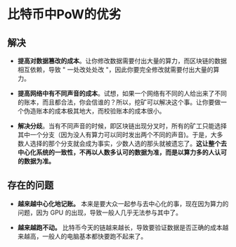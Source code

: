 # 比特币中PoW的优劣

## 解决
* **提高对数据篡改的成本**。让你修改数据需要付出大量的算力，而区块链的数据相互依赖，导致 " 一处改处处改 "，因此你要完全修改就需要付出大量的算力。

* **提高网络中有不同声音的成本**。试想，如果一个网络有不同的人给出来了不同的账本，而且都合法，你会信谁的？所以，挖矿可以解决这个事。让你要做一个伪造账本的成本极其地大，而校验账本的成本很小。

* **解决分歧**。当有不同声音的时候，即区块链出现分叉时，所有的矿工只能选择其中一个分支（因为没人有算力可以同时发出两个不同的声音)。于是，大多数人选择的那个分支就会成为事实，少数人选的那头就被遗忘了。**这让整个去中心化系统的一致性，不再以人数多认可的数据为准，而是以算力多的人认可的数据为准。**

## 存在的问题
* **越来越中心化地记账。** 本来是要大众一起参与去中心化的事，现在因为算力的问题，因为 GPU 的出现，导致一般人几乎无法参与其中了。

* **越来越跑不动。** 比特币今天的链越来越长，导致要验证数据是否正确的成本越来越高，一般人的电脑基本都快要跑不起来了。
